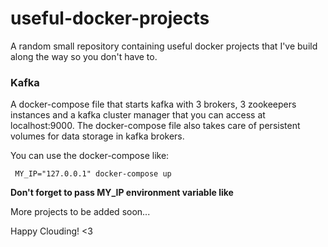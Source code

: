 # useful-docker-projects

A random small repository containing useful docker projects that I've build along the way so you don't have to.

### Kafka
A docker-compose file that starts kafka with 3 brokers, 3 zookeepers instances and a kafka cluster manager that you can access at localhost:9000. The docker-compose file also takes care of persistent volumes for data storage in kafka brokers.


You can use the docker-compose like:

```
 MY_IP="127.0.0.1" docker-compose up
```

**Don't forget to pass MY_IP environment variable like**

More projects to be added soon...

Happy Clouding! <3
